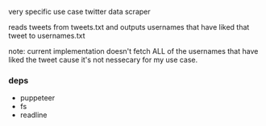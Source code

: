 very specific use case twitter data scraper

reads tweets from tweets.txt and outputs usernames that have liked that tweet to usernames.txt

note: current implementation doesn't fetch ALL of the usernames that have liked the tweet cause it's not nessecary for my use case. 

### deps
- puppeteer
- fs
- readline
